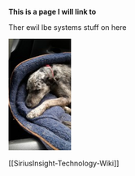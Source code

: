 **This is a page I will link to**

Ther ewil lbe systems stuff on here

![OLLIE](ollie.jpg)


[[SiriusInsight-Technology-Wiki]]